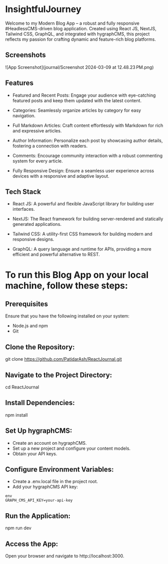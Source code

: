 # InsightfulJourney

Welcome to my Modern Blog App – a robust and fully responsive #HeadlessCMS-driven blog application. Created using React JS, NextJS, Tailwind CSS, GraphQL, and integrated with hygraphCMS, this project reflects my passion for crafting dynamic and feature-rich blog platforms.

## Screenshots

![App Screenshot](journal/Screenshot 2024-03-09 at 12.48.23 PM.png)

## Features
 

- Featured and Recent Posts: Engage your audience with eye-catching featured posts and keep them updated with the latest content.

- Categories: Seamlessly organize articles by category for easy navigation.

- Full Markdown Articles: Craft content effortlessly with Markdown for rich and expressive articles.

- Author Information: Personalize each post by showcasing author details, fostering a connection with readers.

- Comments: Encourage community interaction with a robust commenting system for every article.

- Fully Responsive Design: Ensure a seamless user experience across devices with a responsive and adaptive layout.


## Tech Stack

- React JS: A powerful and flexible JavaScript library for building user interfaces.

- NextJS: The React framework for building server-rendered and statically generated applications.

- Tailwind CSS: A utility-first CSS framework for building modern and responsive designs.

- GraphQL: A query language and runtime for APIs, providing a more efficient and powerful alternative to REST.



# To run this Blog App on your local machine, follow these steps:

## Prerequisites
Ensure that you have the following installed on your system:

-  Node.js and npm
- Git

## Clone the Repository:
git clone https://github.com/PatidarAsh/ReactJournal.git
## Navigate to the Project Directory:

cd ReactJournal

## Install Dependencies:
npm install

## Set Up hygraphCMS:
- Create an account on hygraphCMS.
- Set up a new project and configure your content models.
- Obtain your API keys.
## Configure Environment Variables:
- Create a .env.local file in the project root.
- Add your hygraphCMS API key:
``` 
env
GRAPH_CMS_API_KEY=your-api-key 
```
## Run the Application:
npm run dev

## Access the App:
Open your browser and navigate to http://localhost:3000.



